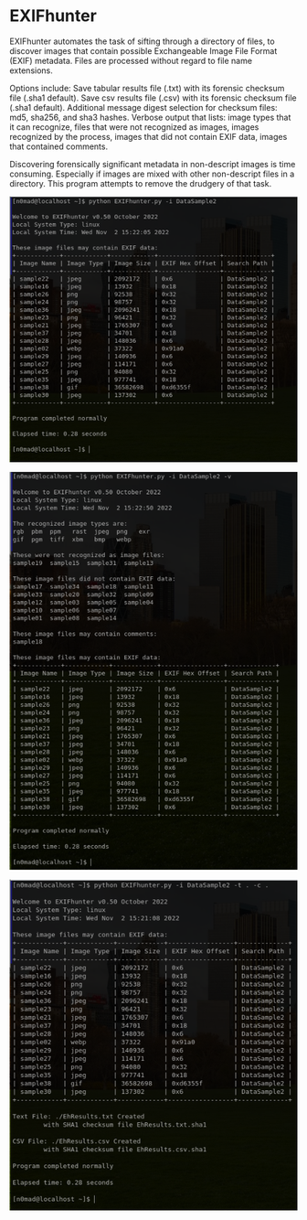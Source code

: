 # EXIFhunter
EXIFhunter automates the task of sifting through
a directory of files, to discover images that
contain possible Exchangeable Image File Format
(EXIF) metadata. Files are processed without
regard to file name extensions.

Options include:
Save tabular results file (.txt) with
its forensic checksum file (.sha1 default).
Save csv results file (.csv) with
its forensic checksum file (.sha1 default).
Additional message digest selection for
checksum files: md5, sha256, and sha3 hashes.
Verbose output that lists:
image types that it can recognize,
files that were not recognized as images,
images recognized by the process,
images that did not contain EXIF data,
images that contained comments.

Discovering forensically significant metadata in
non-descript images is time consuming.
Especially if images are mixed with other
non-descript files in a directory.
This program attempts to remove
the drudgery of that task.

![basic output](screenshots/Eh_no-opt.png?raw=true "basic output")

![verbose output](screenshots/Eh_v_nosave-opt.png?raw=true "verbose output")

![saving results](screenshots/Eh_def_sha1.png?raw=true "saving results")
